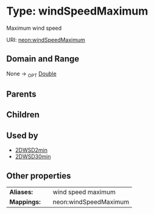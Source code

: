
# Type: windSpeedMaximum


Maximum wind speed

URI: [neon:windSpeedMaximum](https://data.neonscience.org/windSpeedMaximum)


## Domain and Range

None ->  <sub>OPT</sub> [Double](types/Double.md)

## Parents


## Children


## Used by

 * [2DWSD2min](2DWSD2min.md)
 * [2DWSD30min](2DWSD30min.md)

## Other properties

|  |  |  |
| --- | --- | --- |
| **Aliases:** | | wind speed maximum |
| **Mappings:** | | neon:windSpeedMaximum |

